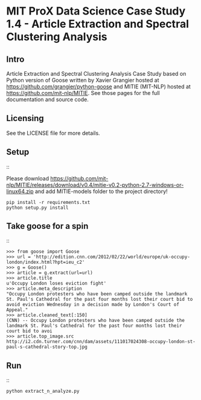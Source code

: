 MIT ProX Data Science Case Study 1.4 - Article Extraction and Spectral Clustering Analysis
==================================================================================================

Intro
-----

Article Extraction and Spectral Clustering Analysis Case Study based on 
Python version of Goose written by Xavier Grangier hosted at https://github.com/grangier/python-goose
and MITIE (MIT-NLP) hosted at https://github.com/mit-nlp/MITIE. 
See those pages for the full documentation and source code.

Licensing
---------

See the LICENSE file for more details.

Setup
-----

::

Please download https://github.com/mit-nlp/MITIE/releases/download/v0.4/mitie-v0.2-python-2.7-windows-or-linux64.zip
and add MITIE-models folder to the project directory!

    pip install -r requirements.txt
    python setup.py install

Take goose for a spin
---------------------

::

    >>> from goose import Goose
    >>> url = 'http://edition.cnn.com/2012/02/22/world/europe/uk-occupy-london/index.html?hpt=ieu_c2'
    >>> g = Goose()
    >>> article = g.extract(url=url)
    >>> article.title
    u'Occupy London loses eviction fight'
    >>> article.meta_description
    "Occupy London protesters who have been camped outside the landmark St. Paul's Cathedral for the past four months lost their court bid to avoid eviction Wednesday in a decision made by London's Court of Appeal."
    >>> article.cleaned_text[:150]
    (CNN) -- Occupy London protesters who have been camped outside the landmark St. Paul's Cathedral for the past four months lost their court bid to avoi
    >>> article.top_image.src
    http://i2.cdn.turner.com/cnn/dam/assets/111017024308-occupy-london-st-paul-s-cathedral-story-top.jpg

Run
---

::

    python extract_n_analyze.py

